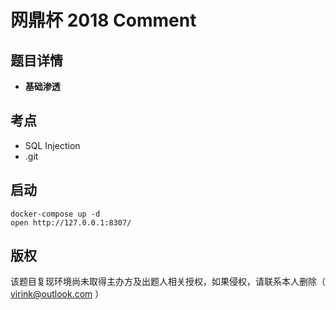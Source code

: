 # 网鼎杯 2018 Comment

## 题目详情

- **基础渗透**

## 考点

- SQL Injection
- .git

## 启动

    docker-compose up -d
    open http://127.0.0.1:8307/

## 版权

该题目复现环境尚未取得主办方及出题人相关授权，如果侵权，请联系本人删除（ virink@outlook.com ）